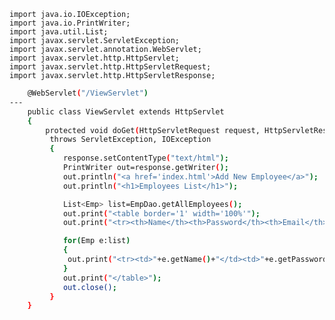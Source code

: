     import java.io.IOException;  
    import java.io.PrintWriter;  
    import java.util.List;   
    import javax.servlet.ServletException;  
    import javax.servlet.annotation.WebServlet;  
    import javax.servlet.http.HttpServlet;  
    import javax.servlet.http.HttpServletRequest;  
    import javax.servlet.http.HttpServletResponse;  
```sh  
    @WebServlet("/ViewServlet")  
---
    public class ViewServlet extends HttpServlet
    {  
        protected void doGet(HttpServletRequest request, HttpServletResponse response)  
         throws ServletException, IOException 
         {  
            response.setContentType("text/html");  
            PrintWriter out=response.getWriter();  
            out.println("<a href='index.html'>Add New Employee</a>");  
            out.println("<h1>Employees List</h1>");  
```
```sh              
            List<Emp> list=EmpDao.getAllEmployees();     
            out.print("<table border='1' width='100%'");  
            out.print("<tr><th>Name</th><th>Password</th><th>Email</th><th>Country</th><th>Edit</th><th>Delete</th></tr>");  
```
```sh
            for(Emp e:list)
            {  
             out.print("<tr><td>"+e.getName()+"</td><td>"+e.getPassword()+"</td><td>"+e.getEmail()+"</td><td>"+e.getCountry()+"</td><td><a href='EditServlet?name="+e.getName()+"'>edit</a></td><td><a href='DeleteServlet?name="+e.getName()+"'>delete</a></td></tr>");  
            }  
            out.print("</table>");  
            out.close();  
         }  
    }  
